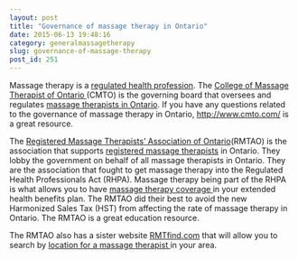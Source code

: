 ```yaml
---
layout: post
title: "Governance of massage therapy in Ontario"
date: 2015-06-13 19:48:16
category: generalmassagetherapy
slug: governance-of-massage-therapy
post_id: 251
---
```

<p>Massage therapy is a <a href="{{site.url}}/knowledge-centre/facts-about-registered-massage-therapy-in-ontario/index.html">regulated health profession</a>. The <a href="http://www.cmto.com/">College of Massage Therapist of Ontario </a>(CMTO) is the governing board that oversees and regulates <a href="{{site.url}}/index.html">massage therapists in Ontario</a>. If you have any questions related to the governance of massage therapy in Ontario, <a href="http://www.cmto.com/">http://www.cmto.com/</a> is a great resource.

</p>

<p>The <a href="http://www.rmtao.com/">Registered Massage Therapists’ Association of Ontario</a>(RMTAO) is the association that supports <a href="https://plus.google.com/+Kwmassage" target="_blank">registered massage therapists</a> in Ontario. They lobby the government on behalf of all massage therapists in Ontario. They are the association that fought to get massage therapy into the Regulated Health Professionals Act (RHPA). Massage therapy being part of the RHPA is what allows you to have <a href="{{site.url}}/knowledge-centre/facts-about-registered-massage-therapy-in-ontario/index.html">massage therapy coverage </a>in your extended health benefits plan. The RMTAO did their best to avoid the new Harmonized Sales Tax (HST) from affecting the rate of massage therapy in Ontario. The RMTAO is a great education resource.</p>

<p>The RMTAO also has a sister website <a href="http://www.rmtfind.com/">RMTfind.com</a> that will allow you to search by <a href="{{site.url}}/contact/index.html">location for a massage therapist </a>in your area.</p>
